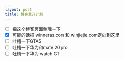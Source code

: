 ```yaml
---
layout: post
title: 博客重开计划
---
```


- [ ] 把这个博客页面整理一下
- [x] 可能的话把 winneras.com 和 winjiejie.com定向到这里
- [ ] 吐槽一下GTA5
- [ ] 吐槽一下华为和mate 20 pro
- [ ] 吐槽一下华为 watch GT
